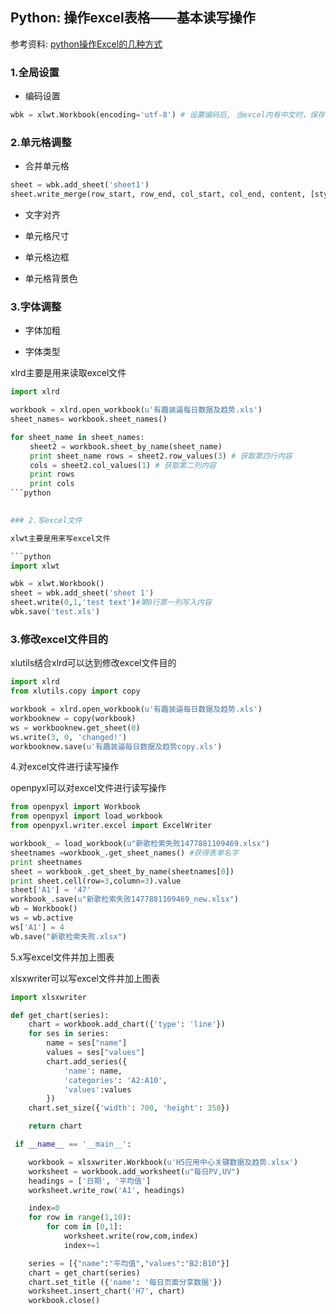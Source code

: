 ## Python: 操作excel表格——基本读写操作

参考资料: [python操作Excel的几种方式](https://www.cnblogs.com/lingwang3/p/6416023.html)


### 1.全局设置

* 编码设置

```python
wbk = xlwt.Workbook(encoding='utf-8') # 设置编码后, 当excel内有中文时，保存不会报错
```

### 2.单元格调整

* 合并单元格

```python
sheet = wbk.add_sheet('sheet1')
sheet.write_merge(row_start, row_end, col_start, col_end, content, [style]) # 向圈出的区域内写入内容，实际效果等同于合并圈出区域的单元格
```

* 文字对齐

* 单元格尺寸

* 单元格边框

* 单元格背景色

### 3.字体调整

* 字体加粗

* 字体类型



xlrd主要是用来读取excel文件

```python
import xlrd

workbook = xlrd.open_workbook(u'有趣装逼每日数据及趋势.xls')
sheet_names= workbook.sheet_names()

for sheet_name in sheet_names:
　　 sheet2 = workbook.sheet_by_name(sheet_name)
　　 print sheet_name rows = sheet2.row_values(3) # 获取第四行内容
　　 cols = sheet2.col_values(1) # 获取第二列内容
　　 print rows
　　 print cols
```python
 

### 2.写excel文件

xlwt主要是用来写excel文件

```python
import xlwt

wbk = xlwt.Workbook()
sheet = wbk.add_sheet('sheet 1')
sheet.write(0,1,'test text')#第0行第一列写入内容
wbk.save('test.xls')
```
 

### 3.修改excel文件目的

xlutils结合xlrd可以达到修改excel文件目的

```python
import xlrd
from xlutils.copy import copy

workbook = xlrd.open_workbook(u'有趣装逼每日数据及趋势.xls')
workbooknew = copy(workbook)
ws = workbooknew.get_sheet(0)
ws.write(3, 0, 'changed!')
workbooknew.save(u'有趣装逼每日数据及趋势copy.xls')
```

4.对excel文件进行读写操作

openpyxl可以对excel文件进行读写操作

```python
from openpyxl import Workbook
from openpyxl import load_workbook
from openpyxl.writer.excel import ExcelWriter 

workbook_ = load_workbook(u"新歌检索失败1477881109469.xlsx")
sheetnames =workbook_.get_sheet_names() #获得表单名字
print sheetnames
sheet = workbook_.get_sheet_by_name(sheetnames[0])
print sheet.cell(row=3,column=3).value
sheet['A1'] = '47' 
workbook_.save(u"新歌检索失败1477881109469_new.xlsx")  
wb = Workbook()
ws = wb.active
ws['A1'] = 4
wb.save("新歌检索失败.xlsx") 
```
     
5.x写excel文件并加上图表

xlsxwriter可以写excel文件并加上图表

```python
import xlsxwriter

def get_chart(series):
    chart = workbook.add_chart({'type': 'line'})
    for ses in series:
        name = ses["name"]
        values = ses["values"]
        chart.add_series({ 
            'name': name,
            'categories': 'A2:A10',
            'values':values
        })  
    chart.set_size({'width': 700, 'height': 350}) 

    return chart

 if __name__ == '__main__':

    workbook = xlsxwriter.Workbook(u'H5应用中心关键数据及趋势.xlsx') 
    worksheet = workbook.add_worksheet(u"每日PV,UV")
    headings = ['日期', '平均值']
    worksheet.write_row('A1', headings)

    index=0
    for row in range(1,10):
        for com in [0,1]:
            worksheet.write(row,com,index)
            index+=1  

    series = [{"name":"平均值","values":"B2:B10"}]
    chart = get_chart(series)
    chart.set_title ({'name': '每日页面分享数据'})  
    worksheet.insert_chart('H7', chart)
    workbook.close() 
```